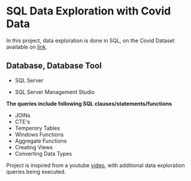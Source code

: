 # SQL Data Exploration with Covid Data

In this project, data exploration is done in SQL, on the Covid Dataset available on [link](https://ourworldindata.org/covid-deaths).

## **Database, Database Tool** 

* SQL Server

* SQL Server Management Studio

**The queries include following SQL clauses/statements/functions**
* JOINs
* CTE's
* Temperory Tables 
* Windows Functions 
* Aggregate Functions
* Creating Views
* Converting Data Types 

Project is inspired from a youtube [video](https://www.youtube.com/watch?v=qfyynHBFOsM&t=2400s), with additional data exploration queries being executed.
